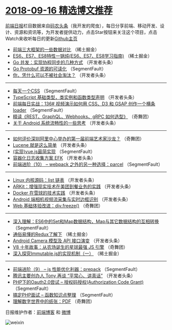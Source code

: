 # [2018-09-16 精选博文推荐](http://hao.caibaojian.com/date/2018/09/16)

[前端日报](http://caibaojian.com/c/news)栏目数据来自[码农头条](http://hao.caibaojian.com/)（我开发的爬虫），每日分享前端、移动开发、设计、资源和资讯等，为开发者提供动力，点击Star按钮来关注这个项目，点击Watch来收听每日的更新[Github主页](https://github.com/kujian/frontendDaily)
* [前端三大框架的一些数据对比](http://hao.caibaojian.com/86466.html) （稀土掘金）
* [ES6、ES7、ES8特性一锅炖(ES6、ES7、ES8学习指南)](http://hao.caibaojian.com/86467.html) （稀土掘金）
* [Go 并发：实现协程同步的几种方式](http://hao.caibaojian.com/86479.html) （开发者头条）
* [Go Protobuf 资源的可读化](http://hao.caibaojian.com/86463.html) （SegmentFault）
* [你，凭什么可以不被社会淘汰？](http://hao.caibaojian.com/86478.html) （开发者头条）

***
* [每天一个CSS](http://hao.caibaojian.com/86452.html) （SegmentFault）
* [TypeScript 基础类型，类实例和函数类型声明](http://hao.caibaojian.com/86486.html) （开发者头条）
* [前端每日实战：136# 视频演示如何用 CSS、D3 和 GSAP 创作一个横条 loader](http://hao.caibaojian.com/86461.html) （SegmentFault）
* [精读《REST、GraphQL、Webhooks、gRPC 如何选型》](http://hao.caibaojian.com/86514.html) （奇舞团）
* [关于 Android 系统流畅性的一些思考](http://hao.caibaojian.com/86489.html) （开发者头条）

***
* [如何评价深圳阿里中心举办的第一届前端艺术家沙龙？](http://hao.caibaojian.com/86508.html) （奇舞团）
* [Lucene 就是这么简单](http://hao.caibaojian.com/86480.html) （开发者头条）
* [(实现)vue.js最简实现](http://hao.caibaojian.com/86464.html) （SegmentFault）
* [容器化日志收集方案 EFK](http://hao.caibaojian.com/86481.html) （开发者头条）
* [前端进阶（10） &#8211; webpack 之外的另一种选择：parcel](http://hao.caibaojian.com/86455.html) （SegmentFault）

***
* [Linux 内核源码：list 链表](http://hao.caibaojian.com/86482.html) （开发者头条）
* [ARKit：增强现实技术在美团到餐业务的实践](http://hao.caibaojian.com/86483.html) （开发者头条）
* [Docker 在雪球的技术实践](http://hao.caibaojian.com/86484.html) （开发者头条）
* [Android 端相机视频流采集与实时边框识别](http://hao.caibaojian.com/86485.html) （开发者头条）
* [Web 基础体验改进：div.freeze()](http://hao.caibaojian.com/86511.html) （奇舞团）

***
* [深入理解：ES6中的Set和Map数据结构，Map与其它数据结构的互相转换](http://hao.caibaojian.com/86448.html) （SegmentFault）
* [通俗易懂的Redux了解下](http://hao.caibaojian.com/86469.html) （稀土掘金）
* [Android Camera 模型及 API 接口演变](http://hao.caibaojian.com/86487.html) （开发者头条）
* [V8 十年故事：从农场诞生的星球最强 JS 引擎](http://hao.caibaojian.com/86513.html) （奇舞团）
* [深入探究Immutable.js的实现机制（一）](http://hao.caibaojian.com/86470.html) （稀土掘金）

***
* [前端进阶（9） &#8211; js 性能优化利器：prepack](http://hao.caibaojian.com/86453.html) （SegmentFault）
* [腾讯主要创办人 Tony 再谈 “平常心、讲真话”](http://hao.caibaojian.com/86488.html) （开发者头条）
* [PHP下的Oauth2.0尝试 &#8211; 授权码授权(Authorization Code Grant)](http://hao.caibaojian.com/86450.html) （SegmentFault）
* [搞定PHP面试 &#8211; 函数知识点整理](http://hao.caibaojian.com/86462.html) （SegmentFault）
* [理解数字世界中的纸张：PDF](http://hao.caibaojian.com/86515.html) （奇舞团）

日报维护作者：[前端博客](http://caibaojian.com/) 和 [微博](http://caibaojian.com/go/weibo)

![weixin](https://user-images.githubusercontent.com/3055447/38468989-651132ac-3b80-11e8-8e6b-15122322a9d7.png)